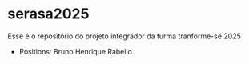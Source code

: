 # serasa2025
Esse é o repositório do projeto integrador da turma tranforme-se 2025


- Positions: Bruno Henrique Rabello.
